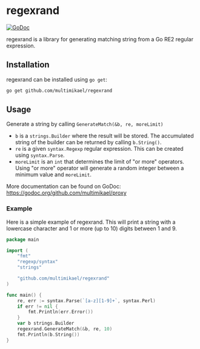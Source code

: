 # regexrand
[![GoDoc](https://godoc.org/github.com/multimikael/regexrand?status.png)](http://godoc.org/github.com/multimikael/regexrand)

regexrand is a library for generating matching string from a Go RE2 regular expression. 

## Installation
regexrand can be installed using `go get`:
```sh
go get github.com/multimikael/regexrand
```

## Usage
Generate a string by calling `GenerateMatch(&b, re, moreLimit)` 
* `b` is a `strings.Builder` where the result will be stored. The accumulated string of the builder can be returned by calling `b.String()`. 
* `re` is a given `syntax.Regexp` regular expression. This can be created using `syntax.Parse`.
* `moreLimit` is an `int` that determines the limit of "or more" operators. Using "or more" operator will generate a random integer between a minimum value and `moreLimit`.

More documentation can be found on GoDoc: https://godoc.org/github.com/multimikael/proxy
### Example
Here is a simple example of regexrand. This will print a string with a lowercase character and 1 or more (up to 10) digits between 1 and 9.
```go
package main

import (
	"fmt"
	"regexp/syntax"
	"strings"

	"github.com/multimikael/regexrand"
)

func main() {
	re, err := syntax.Parse(`[a-z][1-9]+`, syntax.Perl)
	if err != nil {
		fmt.Println(err.Error())
	}
	var b strings.Builder
	regexrand.GenerateMatch(&b, re, 10)
	fmt.Println(b.String())
}
```